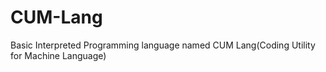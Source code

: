 # CUM-Lang
Basic Interpreted Programming language named CUM Lang(Coding Utility for Machine Language)
